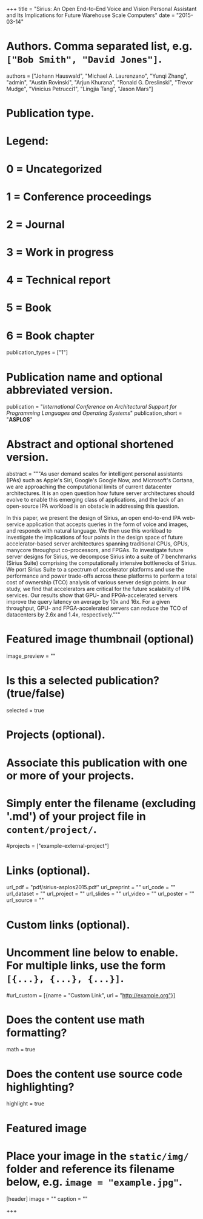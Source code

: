 +++
title = "Sirius: An Open End-to-End Voice and Vision Personal Assistant and Its Implications for Future Warehouse Scale Computers"
date = "2015-03-14"

# Authors. Comma separated list, e.g. `["Bob Smith", "David Jones"]`.
authors = ["Johann Hauswald", "Michael A. Laurenzano", "Yunqi Zhang", "admin", "Austin Rovinski", "Arjun Khurana", "Ronald G. Dreslinski", "Trevor Mudge", "Vinicius Petrucci1", "Lingjia Tang", "Jason Mars"]

# Publication type.
# Legend:
# 0 = Uncategorized
# 1 = Conference proceedings
# 2 = Journal
# 3 = Work in progress
# 4 = Technical report
# 5 = Book
# 6 = Book chapter
publication_types = ["1"]

# Publication name and optional abbreviated version.
publication = "*International Conference on Architectural Support for Programming Languages and Operating Systems*"
publication_short = "**ASPLOS**"

# Abstract and optional shortened version.
abstract = """As user demand scales for intelligent personal assistants (IPAs) such as Apple's Siri, Google's Google Now, and Microsoft's Cortana, we are approaching the computational limits of current datacenter architectures. It is an open question how future server architectures should evolve to enable this emerging class of applications, and the lack of an open-source IPA workload is an obstacle in addressing this question.

In this paper, we present the design of Sirius, an open end-to-end IPA web-service application that accepts queries in the form of voice and images, and responds with natural language. We then use this workload to investigate the implications of four points in the design space of future accelerator-based server architectures spanning traditional CPUs, GPUs, manycore throughput co-processors, and FPGAs. To investigate future server designs for Sirius, we decompose Sirius into a suite of 7 benchmarks (Sirius Suite) comprising the computationally intensive bottlenecks of Sirius. We port Sirius Suite to a spectrum of accelerator platforms and use the performance and power trade-offs across these platforms to perform a total cost of ownership (TCO) analysis of various server design points. In our study, we find that accelerators are critical for the future scalability of IPA services. Our results show that GPU- and FPGA-accelerated servers improve the query latency on average by 10x and 16x. For a given throughput, GPU- and FPGA-accelerated servers can reduce the TCO of datacenters by 2.6x and 1.4x, respectively."""

# Featured image thumbnail (optional)
image_preview = ""

# Is this a selected publication? (true/false)
selected = true

# Projects (optional).
#   Associate this publication with one or more of your projects.
#   Simply enter the filename (excluding '.md') of your project file in `content/project/`.
#projects = ["example-external-project"]

# Links (optional).
url_pdf = "pdf/sirius-asplos2015.pdf"
url_preprint = ""
url_code = ""
url_dataset = ""
url_project = ""
url_slides = ""
url_video = ""
url_poster = ""
url_source = ""

# Custom links (optional).
#   Uncomment line below to enable. For multiple links, use the form `[{...}, {...}, {...}]`.
#url_custom = [{name = "Custom Link", url = "http://example.org"}]

# Does the content use math formatting?
math = true

# Does the content use source code highlighting?
highlight = true

# Featured image
# Place your image in the `static/img/` folder and reference its filename below, e.g. `image = "example.jpg"`.
[header]
image = ""
caption = ""

+++
